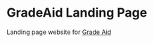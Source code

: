 # GradeAid Landing Page

Landing page website for [Grade Aid](https://chrome.google.com/webstore/detail/boelgfdjmckpnijpgdbfbjamdfgjhphj/publish-accepted)
